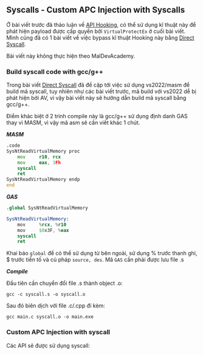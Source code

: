 ## Syscalls - Custom APC Injection with Syscalls

Ở bài viết trước đã thảo luận về [API Hooking](https://github.com/vuongle-vigo/MalDevAcademy-Blog/tree/main/14-3-2024%20API%20Hooking), có thể sử dụng kĩ thuật này để phát hiện payload được cấp quyền bởi `VirtualProtectEx` ở cuối bài viết. Mình cũng đã có 1 bài viết về việc bypass kĩ thuật Hooking này bằng [Direct Syscall](https://github.com/vuongle-vigo/WinMalHack-Blog/tree/main/Process%20Injection/Bypass%20AV%20Hook%20-%20Direct%20Syscall).

Bài viết này không thực hiện theo MalDevAcademy. 

### Build syscall code with gcc/g++

Trong bài viết [Direct Syscall](https://github.com/vuongle-vigo/WinMalHack-Blog/tree/main/Process%20Injection/Bypass%20AV%20Hook%20-%20Direct%20Syscall) đã đề cập tới việc sử dụng vs2022/masm để build mã syscall, tuy nhiên như các bài viết trước, mã build với vs2022 dễ bị phát hiện bởi AV, vì vậy bài viết này sẽ hướng dẫn build mã syscall bằng gcc/g++.

Điểm khác biệt ở 2 trình compile này là gcc/g++ sử dụng định danh GAS thay vì MASM, vì vậy mã asm sẽ cần viết khác 1 chút. 

***MASM***
```asm
.code
SysNtReadVirtualMemory proc
    mov     r10, rcx
    mov     eax, 3Fh
    syscall
    ret
SysNtReadVirtualMemory endp
end
```

***GAS***
```s
.global SysNtReadVirtualMemory

SysNtReadVirtualMemory:
    mov     %rcx, %r10
    mov     $0x3F, %eax
    syscall
    ret
```

Khai báo `global` để có thể sử dụng từ bên ngoài, sử dụng % trước thanh ghi, $ trước tiền tố và cú pháp `source, des`. Mã `GAS` cần phải được lưu file .s

***Compile***

Đầu tiên cần chuyển đổi file .s thành object .o:

```
gcc -c syscall.s -o syscall.o
```

Sau đó biên dịch với file .c/.cpp đi kèm:

```
gcc main.c syscall.o -o main.exe
```

### Custom APC Injection with syscall
Các API sẽ được sử dụng syscall: